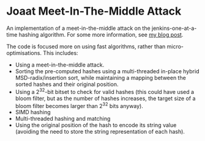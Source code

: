 # Joaat Meet-In-The-Middle Attack

An implementation of a meet-in-the-middle attack on the jenkins-one-at-a-time hashing algorithm. For some more information, see [my blog post](https://0x1f9f1.github.io/2023/07/29/hash-mitm.html).

The code is focused more on using fast algorithms, rather than micro-optimisations. This includes:
* Using a meet-in-the-middle attack.
* Sorting the pre-computed hashes using a multi-threaded in-place hybrid MSD-radix/insertion sort, while maintaining a mapping between the sorted hashes and their original position.
* Using a 2<sup>32</sup>-bit bitset to check for valid hashes (this could have used a bloom filter, but as the number of hashes increases, the target size of a bloom filter becomes larger than 2<sup>32</sup> bits anyway).
* SIMD hashing
* Multi-threaded hashing and matching
* Using the original position of the hash to encode its string value (avoiding the need to store the string representation of each hash).